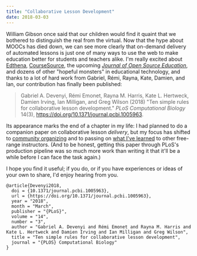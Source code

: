```yaml
---
title: "Collaborative Lesson Development"
date: 2018-03-03
---
```


William Gibson once said that our children would find it quaint that
we bothered to distinguish the real from the virtual.  Now that the
hype about MOOCs has died down, we can see more clearly that on-demand
delivery of automated lessons is just one of many ways to use the web
to make education better for students and teachers alike.  I'm really
excited about [Edthena](https://www.edthena.com/),
[CourseSource](https://www.coursesource.org/), the upcoming *[Journal
of Open Source Education](http://jose.theoj.org/)*, and dozens of
other "hopeful monsters" in educational technology, and thanks to a
lot of hard work from Gabriel, Rémi, Rayna, Kate, Damien, and Ian, our
contribution has finally been published:

> Gabriel A. Devenyi, Rémi Emonet, Rayna M. Harris, Kate L. Hertweck,
> Damien Irving, Ian Milligan, and Greg Wilson (2018) "Ten simple
> rules for collaborative lesson development." *PLoS Computational
> Biology* 14(3), https://doi.org/10.1371/journal.pcbi.1005963.

Its appearance marks the end of a chapter in my life: I had planned to
do a companion paper on collaborative lesson *delivery*, but my focus
has shifted to [community organizing](http://teachtogether.tech) and
to passing on [what I've learned](https://teachtogether.tech/) to
other free-range instructors.  (And to be honest, getting this paper
through PLoS's production pipeline was so much more work than writing
it that it'll be a while before I can face the task again.)

I hope you find it useful; if you do, or if you have experiences or
ideas of your own to share, I'd enjoy hearing from you.

```
@article{Devenyi2018,
  doi = {10.1371/journal.pcbi.1005963},
  url = {https://doi.org/10.1371/journal.pcbi.1005963},
  year = "2018",
  month = "March",
  publisher = "{PLoS}",
  volume = "14",
  number = "3",
  author = "Gabriel A. Devenyi and Rémi Emonet and Rayna M. Harris and Kate L. Hertweck and Damien Irving and Ian Milligan and Greg Wilson",
  title = "Ten simple rules for collaborative lesson development",
  journal = "{PLOS} Computational Biology"
}
```

